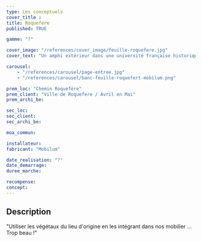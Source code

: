```yaml
---
type: Les conceptuels
cover_title :
title: Roquefere
published: TRUE

gamme: "?"

cover_image: "/references/cover_image/feuille-roquefere.jpg"
cover_text: "Un amphi extérieur dans une université française historique"

carousel:
    - "/references/carousel/page-entree.jpg"
    - "/references/carousel/banc-feuille-roquefert-mobilum.png"

prem_loc: "Chemin Roquefère"
prem_client: "Ville de Roquefere / Avril en Mai"
prem_archi_be:

sec_loc:
sec_client:
sec_archi_be:

moa_commun:

installateur:
fabricant: "Mobilum"

date_realisation: "?"
date_demarrage:
duree_marche:

recompense:
concept:
---
```


## Description

"Utiliser les végétaux du lieu d'origine en les intégrant dans nos mobilier ...
Trop beau !"
